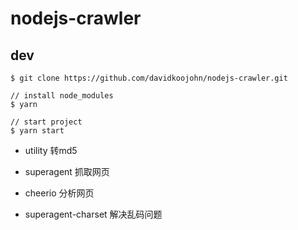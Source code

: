 # nodejs-crawler

## dev

```
$ git clone https://github.com/davidkoojohn/nodejs-crawler.git

// install node_modules
$ yarn

// start project
$ yarn start
```

* utility 转md5
* superagent 抓取网页
* cheerio 分析网页

* superagent-charset 解决乱码问题
